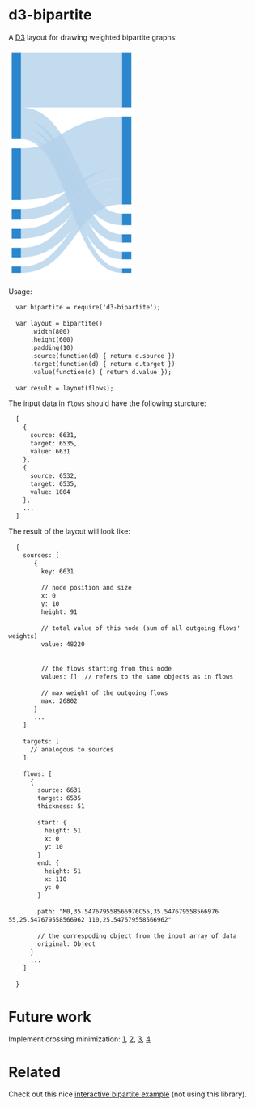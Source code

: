 # d3-bipartite  

A [D3](http://d3js.org/) layout for drawing weighted bipartite graphs:

<img src="example.png" style="width:250px">
 
 

Usage:

      var bipartite = require('d3-bipartite');
    
      var layout = bipartite()
          .width(800)
          .height(600)
          .padding(10)
          .source(function(d) { return d.source })
          .target(function(d) { return d.target })
          .value(function(d) { return d.value });
  
      var result = layout(flows);
      
The input data in ```flows``` should have the following sturcture:



      [
        {
          source: 6631,
          target: 6535,
          value: 6631
        },
        {
          source: 6532,
          target: 6535,
          value: 1004
        },
        ...
      ]
      
      
The result of the layout will look like:



      {
        sources: [
           {
             key: 6631
             
             // node position and size 
             x: 0
             y: 10
             height: 91
             
             // total value of this node (sum of all outgoing flows' weights) 
             value: 48220
             
             
             // the flows starting from this node
             values: []  // refers to the same objects as in flows
             
             // max weight of the outgoing flows
             max: 26802
           }
           ...           
        ]
        
        targets: [
          // analogous to sources        
        ]
        
        flows: [
          {
            source: 6631
            target: 6535
            thickness: 51

            start: {
              height: 51
              x: 0
              y: 10
            }
            end: {
              height: 51
              x: 110
              y: 0
            }
            
            path: "M0,35.547679558566976C55,35.547679558566976 55,25.547679558566962 110,25.547679558566962"
            
            // the correspoding object from the input array of data
            original: Object
          }
          ...
        ]
        
      }
      
      
# Future work

Implement crossing minimization:
 [1](https://books.google.ch/books?id=W6hqCQAAQBAJ&lpg=PA101&ots=a5Z6eE-91k&dq=layer%20by%20layer%20sweep%20crossing&pg=PA107#v=onepage&q=layer%20by%20layer%20sweep%20crossing&f=false),
 [2](http://www2.isikun.edu.tr/personel/cesimerten/wolfsubmission_112.pdf),
 [3](http://sydney.edu.au/engineering/it/~visual/valacon/pdf/lanbo_crossing.pdf),
 [4](http://ira.informatik.uni-freiburg.de/papers/2003/1_eschbach_guenther_becker.pdf)


# Related

Check out this nice [interactive bipartite example](http://bl.ocks.org/NPashaP/raw/9796212/) 
(not using this library).